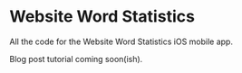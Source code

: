 # Website Word Statistics
All the code for the Website Word Statistics iOS mobile app.

Blog post tutorial coming soon(ish).

